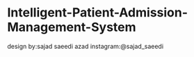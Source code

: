# Intelligent-Patient-Admission-Management-System
design by:sajad saeedi azad
instagram:@sajad_saeedi
